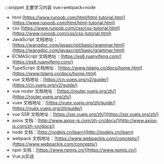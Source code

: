 :::snippet 主要学习内容 vue+webpack+node

- html [https://www.runoob.com/html/html-tutorial.html](https://www.runoob.com/html/html-tutorial.html)
- css [https://www.runoob.com/css/css-tutorial.html](https://www.runoob.com/css/css-tutorial.html)
- JavaScript 文档地址：[https://wangdoc.com/javascript/basic/grammar.html](https://wangdoc.com/javascript/basic/grammar.html)
- ECMAScript 文档地址：[https://es6.ruanyifeng.com/](https://es6.ruanyifeng.com/)
- TypeScript 文档地址：[https://www.tslang.cn/docs/home.html](https://www.tslang.cn/docs/home.html)
- vue 文档地址：[https://cn.vuejs.org/v2/guide/](https://cn.vuejs.org/v2/guide/)
- vue router 文档地址：[https://router.vuejs.org/zh/](https://router.vuejs.org/zh/)
- vuex 文档地址：[https://vuex.vuejs.org/zh/guide/](https://vuex.vuejs.org/zh/guide/)
- vue SSR 文档地址：[https://ssr.vuejs.org/zh/](https://ssr.vuejs.org/zh/)
- axios 文档：[http://www.axios-js.com/zh-cn/docs/](http://www.axios-js.com/zh-cn/docs/)
- node 文档：[http://nodejs.cn/learn](http://nodejs.cn/learn)
- webpack 文档地址：[https://www.webpackjs.com/concepts/](https://www.webpackjs.com/concepts/)
- npm 文档：[https://www.npmjs.cn/](https://www.npmjs.cn/)
- Vue.js实战